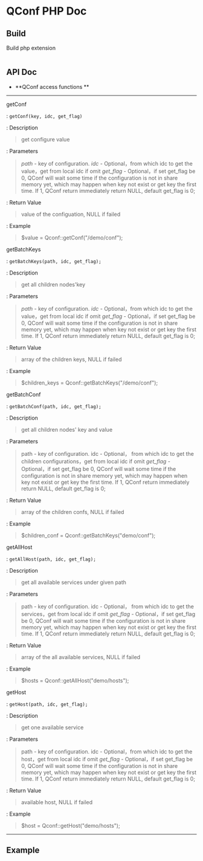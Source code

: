 
 
QConf PHP Doc
=====
## Build
Build php extension
``` shell

```



## API Doc


- **QConf access functions **

----

getConf

: `getConf(key, idc, get_flag)`

: Description
>get configure value

: Parameters
>*path* - key of configuration.
>*idc* - Optional，from which idc to get the value，get from local idc if  omit
>*get_flag* - Optional，if set get_flag be 0, QConf will wait some time if the configuration is not in share memory yet, which may happen when key not exist or get key the first time. If 1, QConf return immediately return NULL, default get_flag is 0;

: Return Value
>value of the configuation, NULL if failed 
 
 : Example 
 >$value = Qconf::getConf("/demo/conf");

getBatchKeys

: `getBatchKeys(path, idc, get_flag);`

: Description
>get all children nodes'key

: Parameters
>*path* - key of configuration.
>*idc* - Optional，from which idc to get the value，get from local idc if  omit
>*get_flag* - Optional，if set get_flag be 0, QConf will wait some time if the configuration is not in share memory yet, which may happen when key not exist or get key the first time. If 1, QConf return immediately return NULL, default get_flag is 0;

: Return Value
>array of the children keys, NULL if failed 
 
 : Example 
 >$children_keys = Qconf::getBatchKeys("/demo/conf");


getBatchConf

: `getBatchConf(path, idc, get_flag);`

: Description
>get all children nodes' key and value

: Parameters
>path - key of configuration.
>idc - Optional， from which idc to get the children configurations，get from local idc if  omit
>*get_flag* - Optional，if set get_flag be 0, QConf will wait some time if the configuration is not in share memory yet, which may happen when key not exist or get key the first time. If 1, QConf return immediately return NULL, default get_flag is 0;

: Return Value
>array of the children confs, NULL if failed 
 
 : Example 
 >$children_conf = Qconf::getBatchKeys("demo/conf");

getAllHost

: `getAllHost(path, idc, get_flag);`

: Description
>get all available services under given path

: Parameters
>path - key of configuration.
>idc - Optional， from which idc to get the services，get from local idc if  omit
>*get_flag* - Optional，if set get_flag be 0, QConf will wait some time if the configuration is not in share memory yet, which may happen when key not exist or get key the first time. If 1, QConf return immediately return NULL, default get_flag is 0;

: Return Value
>array of the all available services, NULL if failed 
 
 : Example 
>$hosts = Qconf::getAllHost("demo/hosts");

getHost

: `getHost(path, idc, get_flag);`

: Description
>get one available service

: Parameters
>path - key of configuration.
>idc - Optional，from which idc to get the host，get from local idc if  omit
>*get_flag* - Optional，if set get_flag be 0, QConf will wait some time if the configuration is not in share memory yet, which may happen when key not exist or get key the first time. If 1, QConf return immediately return NULL, default get_flag is 0;

: Return Value
>available host, NULL if failed
 
 : Example 
 >$host = Qconf::getHost("demo/hosts");

---
## Example
``` php

```
